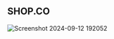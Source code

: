 ## SHOP.CO
![Screenshot 2024-09-12 192052](https://github.com/user-attachments/assets/1ad1f797-fe51-46a7-8b16-a0b69d30270d)
 
